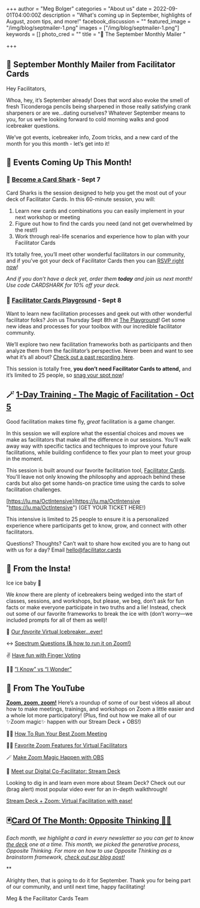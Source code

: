 +++
author = "Meg Bolger"
categories = "About us"
date = 2022-09-01T04:00:00Z
description = "What's coming up in September, highlights of August, zoom tips, and more!"
facebook_discussion = ""
featured_image = "/img/blog/septmailer-1.png"
images = ["/img/blog/septmailer-1.png"]
keywords = []
photo_cred = ""
title = "🥞 The September Monthly Mailer "

+++
## 🥞 **September Monthly Mailer from Facilitator Cards**

Hey Facilitators,

Whoa, hey, it’s September already! Does that word also evoke the smell of fresh Ticonderoga pencils being sharpened in those really satisfying crank sharpeners or are we…dating ourselves? Whatever September means to you, for us we’re looking forward to cold morning walks and good icebreaker questions.

We’ve got events, icebreaker info, Zoom tricks, and a new card of the month for you this month - let’s get into it!

## **📆 Events Coming Up This Month!**

### **🦈** [**Become a Card Shark**](https://lu.ma/cardsharks) **- Sept 7**

Card Sharks is the session designed to help you get the most out of your deck of Facilitator Cards. In this 60-minute session, you will:

1. Learn new cards and combinations you can easily implement in your next workshop or meeting
2. Figure out how to find the cards you need (and not get overwhelmed by the rest!)
3. Work through real-life scenarios and experience how to plan with your Facilitator Cards

It’s totally free, you’ll meet other wonderful facilitators in our community, and if you’ve got your deck of Facilitator Cards then you can [RSVP right now](https://lu.ma/cardsharks)!

_And if you don’t have a deck yet, order them **today** and join us next month! Use code CARDSHARK for 10% off your deck._

### **🤸** [**Facilitator Cards Playground**](https://lu.ma/playground) **- Sept 8**

Want to learn new facilitation processes and geek out with other wonderful facilitator folks? Join us Thursday Sept 8th at [The Playground](https://lu.ma/playground)! Get some new ideas and processes for your toolbox with our incredible facilitator community.

We’ll explore two new facilitation frameworks both as participants and then analyze them from the facilitator’s perspective. Never been and want to see what it’s all about? [Check out a past recording here](https://youtu.be/XZwoXwZ9-1g).

This session is totally free, **you don’t need Facilitator Cards to attend,** and it’s limited to 25 people, so [snag your spot now](https://lu.ma/playground)!

## **🪄** [**1-Day Training - The Magic of Facilitation - Oct 5**](https://www.notion.so/September-Monthly-Mailer-c3056122d8434827a6daca53abfb4039)

Good facilitation makes time fly, _great_ facilitation is a game changer.

In this session we will explore what the essential choices and moves we make as facilitators that make all the difference in our sessions. You'll walk away way with specific tactics and techniques to improve your future facilitations, while building confidence to flex your plan to meet your group in the moment.

This session is built around our favorite facilitation tool, [Facilitator Cards](http://facilitator.cards/). You'll leave not only knowing the philosophy and approach behind these cards but also get some hands-on practice time using the cards to solve facilitation challenges.

[https://lu.ma/OctIntensive](https://lu.ma/OctIntensive "https://lu.ma/OctIntensive") (GET YOUR TICKET HERE!)

This intensive is limited to 25 people to ensure it is a personalized experience where participants get to know, grow, and connect with other facilitators.

Questions? Thoughts? Can’t wait to share how excited you are to hang out with us for a day? Email hello@facilitator.cards

## 📸 **From the Insta!**

Ice ice baby 🥶

We _know_ there are plenty of icebreakers being wedged into the start of classes, sessions, and workshops, but please, we beg, don’t ask for fun facts or make everyone participate in two truths and a lie! Instead, check out some of our favorite frameworks to break the ice with (don’t worry—we included prompts for all of them as well)!

🫣 [Our _favorite_ Virtual Icebreaker…ever!](https://www.instagram.com/p/CfZMI-rLAGH/)

↔ [Spectrum Questions (& how to run it on Zoom!)](https://www.instagram.com/p/Cdn7mLCL8_V/)

✌️ [Have fun with Finger Voting](https://www.instagram.com/p/CdV4TZcrki6/)

🤷‍♀️ [”I Know” vs “I Wonder”](https://www.instagram.com/p/Ccx87W9rdOq/)

## 🔴 From The YouTube

[**Zoom, zoom, zoom!**](https://youtu.be/gTIcIzKjGjg) Here’s a roundup of some of our best videos all about how to make meetings, trainings, and workshops on Zoom a little easier and a whole lot more participatory! (Plus, find out how we make all of our ✨Zoom magic✨ happen with our Stream Deck + OBS!)

🏃‍♀️ [How To Run Your Best Zoom Meeting](https://youtu.be/LdAWRpADzG4)

🧑‍🏫 [Favorite Zoom Features for Virtual Facilitators](https://youtu.be/Sr-UU3Edr54)

🪄 [Make Zoom Magic Happen with OBS](https://youtu.be/wW1E4PtDz9k)

📲 [Meet our Digital Co-Facilitator: Stream Deck](https://youtu.be/uu9zbZkIKcI)

Looking to dig in and learn even more about Steam Deck? Check out our (brag alert) most popular video ever for an in-depth walkthrough!

[Stream Deck + Zoom: Virtual Facilitation with ease!](https://youtu.be/_8uZ40_z2Dc)

## 🃏[Card Of The Month: Opposite Thinking 🔁🤔]()

_Each month, we highlight a card in every newsletter so you can get to know_ [_the deck_](http://shop.facilitator.cards) _one at a time. This month, we picked the generative process, Opposite Thinking. For more on how to use Opposite Thinking as a brainstorm framework,_ [_check out our blog post!_](https://www.facilitator.cards/blog/september-card-of-the-month-opposite-thinking/)

\**

Alrighty then, that is going to do it for September. Thank you for being part of our community, and until next time, happy facilitating!

Meg & the Facilitator Cards Team